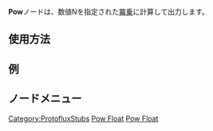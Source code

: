 <languages></languages>

**Pow**ノードは、数値Nを指定された[冪乗](https://ja.wikipedia.org/wiki/%E5%86%AA%E4%B9%97)に計算して出力します。

## 使用方法

## 例

## ノードメニュー

[Category:ProtofluxStubs](Category:ProtofluxStubs "wikilink") [Pow
Float](Category:Protoflux{{#translation:}} "wikilink") [Pow
Float](Category:Protoflux:Math{{#translation:}} "wikilink")